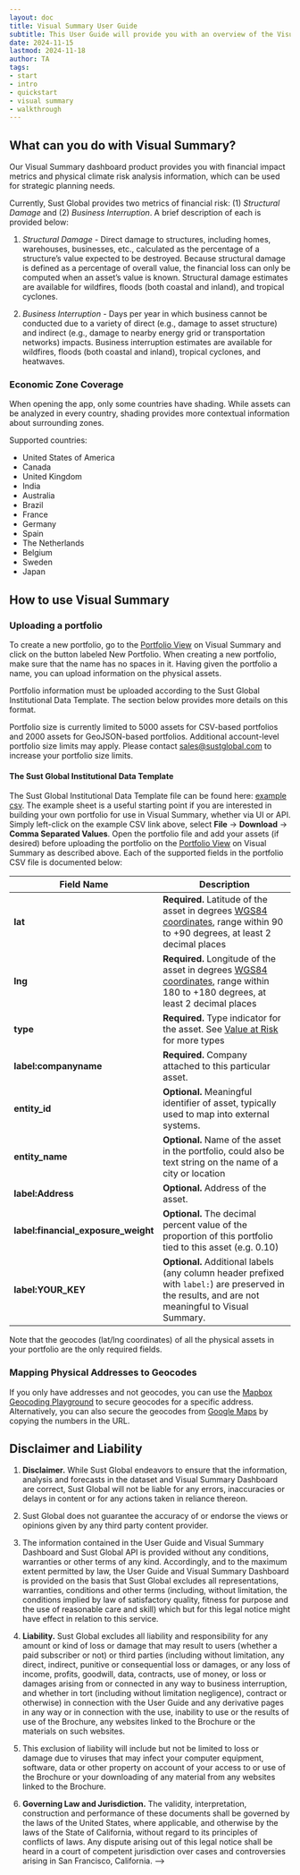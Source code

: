 ```yaml
---
layout: doc
title: Visual Summary User Guide
subtitle: This User Guide will provide you with an overview of the Visual Summary dashboard, a step-by-step guide of how to upload your assets, and how to interpret the visualization of the data.
date: 2024-11-15
lastmod: 2024-11-18
author: TA
tags:
- start
- intro
- quickstart
- visual summary
- walkthrough
---
```



## What can you do with Visual Summary?

Our Visual Summary dashboard product provides you with financial impact metrics and physical climate risk analysis information, which can be used for strategic planning needs.

Currently, Sust Global provides two metrics of financial risk: (1) <i>Structural Damage</i> and (2) <i>Business Interruption</i>. A brief description of each is provided below:

1. <i>Structural Damage</i> - Direct damage to structures, including homes, warehouses, businesses, etc., calculated as the percentage of a structure’s value expected to be destroyed. Because structural damage is defined as a percentage of overall value, the financial loss can only be computed when an asset’s value is known. Structural damage estimates are available for wildfires, floods (both coastal and inland), and tropical cyclones.

2. <i>Business Interruption</i> - Days per year in which business cannot be conducted due to a variety of direct (e.g., damage to asset structure) and indirect (e.g., damage to nearby energy grid or transportation networks) impacts. Business interruption estimates are available for wildfires, floods (both coastal and inland), tropical cyclones, and heatwaves.

### Economic Zone Coverage

When opening the app, only some countries have shading. While assets can be analyzed in every country, shading provides more contextual information about surrounding zones.

Supported countries:

- United States of America
- Canada
- United Kingdom
- India
- Australia
- Brazil
- France
- Germany
- Spain
- The Netherlands
- Belgium
- Sweden
- Japan

## How to use Visual Summary

### Uploading a portfolio

To create a new portfolio, go to the [Portfolio View](https://finance.sustglobal.io/portfolios) on Visual Summary and click on the button labeled New Portfolio. When creating a new portfolio, make sure that the name has no spaces in it. Having given the portfolio a name, you can upload information on the physical assets.

Portfolio information must be uploaded according to the Sust Global Institutional Data Template. The section below provides more details on this format.

Portfolio size is currently limited to 5000 assets for CSV-based portfolios and 2000 assets for GeoJSON-based portfolios. Additional account-level portfolio size limits may apply. Please contact [sales@sustglobal.com](mailto:sales@sustglobal.com) to increase your portfolio size limits.

#### The Sust Global Institutional Data Template

The Sust Global Institutional Data Template file can be found here: [example csv](https://docs.google.com/spreadsheets/d/1JKOk85TFckIgRuvdljzXZLV2pf-ZOj0NNoKYmqdkWBk/edit?usp=sharing). The example sheet is a useful starting point if you are interested in building your own portfolio for use in Visual Summary, whether via UI or API. Simply left-click on the example CSV link above, select **File** -> **Download** -> **Comma Separated Values**. Open the portfolio file and add your assets (if desired) before uploading the portfolio on the [Portfolio View](https://finance.sustglobal.io/portfolios) on Visual Summary as described above. Each of the supported fields in the portfolio CSV file is documented below:


| Field Name | Description |
| - | - |
| **lat**           | **Required.** Latitude of the asset in degrees [WGS84 coordinates](https://spatialreference.org/ref/epsg/4326/), range within 90 to +90 degrees, at least 2 decimal places
| **lng**           | **Required.** Longitude of the asset in degrees [WGS84 coordinates](https://spatialreference.org/ref/epsg/4326/), range within 180 to +180 degrees, at least 2 decimal places
| **type**          | **Required.** Type indicator for the asset. See [Value at Risk](/value-at-risk#available-asset-types) for more types
| **label:companyname**| **Required.** Company attached to this particular asset.
| **entity_id**     | **Optional.** Meaningful identifier of asset, typically used to map into external systems.
| **entity_name**   | **Optional.** Name of the asset in the portfolio, could also be text string on the name of a city or location
| **label:Address** | **Optional.** Address of the asset.
| **label:financial_exposure_weight**   | **Optional.** The decimal percent value of the proportion of this portfolio tied to this asset (e.g. 0.10)
| **label:YOUR_KEY**   | **Optional.** Additional labels (any column header prefixed with `label:`) are preserved in the results, and are not meaningful to Visual Summary.

Note that the geocodes (lat/lng coordinates) of all the physical assets in your portfolio are the only required fields.

### Mapping Physical Addresses to Geocodes

If you only have addresses and not geocodes, you can use the [Mapbox Geocoding Playground](https://docs.mapbox.com/playground/geocoding/) to secure geocodes for a specific address. Alternatively, you can also secure the geocodes from [Google Maps](https://www.google.com/maps) by copying the numbers in the URL. 

## Disclaimer and Liability

1. **Disclaimer.** While Sust Global endeavors to ensure that the information, analysis and forecasts in the dataset and Visual Summary Dashboard are correct, Sust Global will not be liable for any errors, inaccuracies or delays in content or for any actions taken in reliance thereon. 

2. Sust Global does not guarantee the accuracy of or endorse the views or opinions given by any third party content provider.

3. The information contained in the User Guide and Visual Summary Dashboard and Sust Global API is provided without any conditions, warranties or other terms of any kind. Accordingly, and to the maximum extent permitted by law, the User Guide and Visual Summary Dashboard is provided on the basis that Sust Global excludes all representations, warranties, conditions and other terms (including, without limitation, the conditions implied by law of satisfactory quality, fitness for purpose and the use of reasonable care and skill) which but for this legal notice might have effect in relation to this service.

4. **Liability.** Sust Global excludes all liability and responsibility for any amount or kind of loss or damage that may result to users (whether a paid subscriber or not) or third parties (including without limitation, any direct, indirect, punitive or consequential loss or damages, or any loss of income, profits, goodwill, data, contracts, use of money, or loss or damages arising from or connected in any way to business interruption, and whether in tort (including without limitation negligence), contract or otherwise) in connection with the User Guide and any derivative pages in any way or in connection with the use, inability to use or the results of use of the Brochure, any websites linked to the Brochure or the materials on such websites.

5. This exclusion of liability will include but not be limited to loss or damage due to viruses that may infect your computer equipment, software, data or other property on account of your access to or use of the Brochure or your downloading of any material from any websites linked to the Brochure.

6. **Governing Law and Jurisdiction.** The validity, interpretation, construction and performance of these documents shall be governed by the laws of the United States, where applicable, and otherwise by the laws of the State of California, without regard to its principles of conflicts of laws. Any dispute arising out of this legal notice shall be heard in a court of competent jurisdiction over cases and controversies arising in San Francisco, California.  -->
